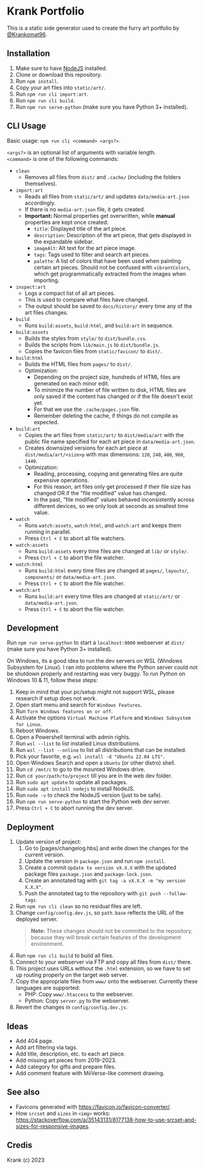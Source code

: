 # Krank Portfolio

This is a static side generator used to create the furry art portfolio by [@Krankomat96](https://twitter.com/Krankomat96).


## Installation

1. Make sure to have [NodeJS](https://nodejs.org/) installed.
2. Clone or download this repository.
3. Run `npm install`.
4. Copy your art files into `static/art/`.
5. Run `npm run cli import:art`.
6. Run `npm run cli build`.
7. Run `npm run serve-python` (make sure you have Python 3+ installed).


## CLI Usage

Basic usage: `npm run cli <command> <args?>`. 

`<args?>` is an optional list of arguments with variable length.  
`<command>` is one of the following commands:  

* `clean`
  * Removes all files from `dist/` and `.cache/` (including the folders themselves).
* `import:art`
  * Reads all files from `static/art/` and updates `data/media-art.json` accordingly.
  * If there is no `media-art.json` file, it gets created.
  * **Important:** Normal properties get overwritten, while **manual** properties are kept once created:
    * `title`: Displayed title of the art piece.
    * `description`: Description of the art piece, that gets displayed in the expandable sidebar.
    * `imageAlt`: Alt text for the art piece image.
    * `tags`: Tags used to filter and search art pieces.
    * `palette`: A list of colors that have been used when painting certain art pieces. 
      Should not be confused with `vibrantColors`, which get programmatically extracted from the images when importing.
* `inspect:art`
  * Logs a compact list of all art pieces.
  * This is used to compare what files have changed.
  * The output should be saved to `docs/history/` every time any of the art files changes.
* `build`
  * Runs `build:assets`, `build:html`, and `build:art` in sequence.
* `build:assets`
  * Builds the styles from `style/` to `dist/bundle.css`.
  * Builds the scripts from `lib/main.js` to `dist/bundle.js`.
  * Copies the favicon files from `static/favicon/` to `dist/`.
* `build:html`
  * Builds the HTML files from `pages/` to `dist/`.
  * Optimization:
    * Depending on the project size, hundreds of HTML files are generated on each minor edit.
    * To minimize the number of file written to disk, HTML files are only saved if the content has changed  or if the file doesn't exist yet.
    * For that we use the `.cache/pages.json` file.
    * Remember deleting the cache, if things do not compile as expected.
* `build:art`
  * Copies the art files from `static/art/` to `dist/media/art` with the public file name specified for each art piece in `data/media-art.json`.
  * Creates downsized versions for each art piece at `dist/media/art/<size>p` with max dimensions: `120`, `240`, `480`, `960`, `1440`.
  * Optimization:
    * Reading, processing, copying and generating files  are quite expensive operations.
    * For this reason, art files only get processed if their file size has changed OR if the "file modified" value has changed.
    * In the past, "file modified" values behaved inconsistently across different devices, so we only look at seconds as smallest time value.
* `watch`
  * Runs `watch:assets`, `watch:html`, and `watch:art` and keeps them running in parallel.
  * Press `Ctrl + C` to abort all file watchers.
* `watch:assets`
  * Runs `build:assets` every time files are changed at `lib/` or `style/`.
  * Press `Ctrl + C` to abort the file watcher.
* `watch:html`
  * Runs `build:html` every time files are changed at `pages/`, `layouts/`, `components/` or `data/media-art.json`.
  * Press `Ctrl + C` to abort the file watcher.
* `watch:art`
  * Runs `build:art` every time files are changed at `static/art/` or `data/media-art.json`.
  * Press `Ctrl + C` to abort the file watcher.


## Development

Run `npm run serve-python` to start a `localhost:8000` webserver at `dist/` (make sure you have Python 3+ installed).

On Windows, its a good idea to run the dev servers on WSL (Windows Subsystem for Linux). 
I ran into problems where the Python server could not be shutdown properly and restarting was very buggy.
To run Python on Windows 10 & 11, follow these steps:

1. Keep in mind that your pc/setup might not support WSL, please research if setup does not work.
2. Open start menu and search for `Windows Features`.
3. Run `Turn Windows features on or off`.
4. Activate the options `Virtual Machine Platform` and `Windows Subsystem for Linux`.
5. Reboot Windows.
6. Open a Powershell terminal with admin rights.
7. Run `wsl --list` to list installed Linux distributions.
8. Run `wsl --list --online` to list all distributions that can be installed.
9. Pick your favorite, e.g. `wsl install -d "Ubuntu 22.04 LTS"`.
10. Open Windows Search and open a `Ubuntu` (or other distro) shell.
11. Run `cd /mnt/c` to go to the mounted Windows drive.
12. Run `cd your/path/to/project` till you are in the web dev folder.
13. Run `sudo apt update` to update all packages.
14. Run `sudo apt install nodejs` to install NodeJS.
15. Run `node -v` to check the NodeJS version (just to be safe).
16. Run `npm run serve-python` to start the Python web dev server.
17. Press `Ctrl + C` to abort running the dev server.


## Deployment

1. Update version of project:
   1. Go to [pages/changelog.hbs] and write down the changes for the current version.
   2. Update the version in `package.json` and run `npm install`.
   3. Create a commit `Update to version vX.X.X` with the updated package files `package.json` and `package-lock.json`.
   4. Create an annotated tag with `git tag -a vX.X.X -m "my version X.X.X"`.
   5. Push the annotated tag to the repository with `git push --follow-tags`.
2. Run `npm run cli clean` so no residual files are left.
3. Change `config/config.dev.js`, so `path.base` reflects the URL of the deployed server.  
   > **Note:** These changes should not be committed to the repository, because they will break certain features of the development environment.
4. Run `npm run cli build` to build all files.
5. Connect to your webserver via FTP and copy all files from `dist/` there.
6. This project uses URLs without the `.html` extension, so we have to set up routing properly on the target web server.
7. Copy the appropriate files from `www/` onto the webserver. Currently these languages are supported:
   * PHP: Copy `www/.htaccess` to the webserver.
   * Python: Copy `server.py` to the webserver.
8. Revert the changes in `config/config.dev.js`.



## Ideas

* Add 404 page.
* Add art filtering via tags.
* Add title, description, etc. to each art piece.
* Add missing art pieces from 2019-2023.
* Add category for gifts and prepare files.
* Add comment feature with MiiVerse-like comment drawing.


## See also

* Favicons generated with https://favicon.io/favicon-converter/.
* How `srcset` and `sizes` in `<img>` works: https://stackoverflow.com/a/35143131/8177138-how-to-use-srcset-and-sizes-for-responsive-images.


## Credis

Krank (c) 2023
